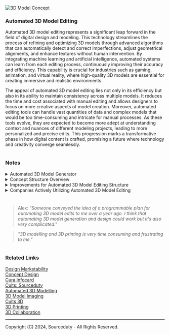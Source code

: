 ![3D Model Concept](https://github.com/sourceduty/Automated_3D_Modelling/assets/123030236/e9a5c56c-ec3d-402a-a7ab-f11070402cf2)

### Automated 3D Model Editing

Automated 3D model editing represents a significant leap forward in the field of digital design and modeling. This technology streamlines the process of refining and optimizing 3D models through advanced algorithms that can automatically detect and correct imperfections, adjust geometrical alignments, and enhance textures without human intervention. By integrating machine learning and artificial intelligence, automated systems can learn from each editing process, continuously improving their accuracy and efficiency. This capability is crucial for industries such as gaming, animation, and virtual reality, where high-quality 3D models are essential for creating immersive and realistic environments.

The appeal of automated 3D model editing lies not only in its efficiency but also in its ability to maintain consistency across multiple models. It reduces the time and cost associated with manual editing and allows designers to focus on more creative aspects of model creation. Moreover, automated editing tools can handle vast quantities of data and complex models that would be too time-consuming and intricate for manual processes. As these tools evolve, they are expected to become more adept at understanding context and nuances of different modeling projects, leading to more personalized and precise edits. This progression marks a transformative phase in how digital content is crafted, promising a future where technology and creativity converge seamlessly.

#
### Notes

<details><summary>Automated 3D Model Generator</summary>
<br>

![Automated 3D Printing](https://github.com/sourceduty/Automated_3D_Modelling/assets/123030236/4b11682c-be40-474e-ba36-6162456a4d0e)

An automated 3D model generator is a sophisticated tool designed to create three-dimensional digital models with minimal human oversight. These models find utility across several sectors including video games, virtual reality, industrial design, and 3D printing. Users specify key attributes such as size, texture, and color, which the system uses to automatically generate the model using algorithms. Advanced versions employ artificial intelligence and machine learning to enhance model quality and automate complex design choices, learning from existing designs to innovate new ones.

This technology greatly benefits areas like gaming, where it can automate the creation of intricate 3D environments and characters, and healthcare, where it is used for designing anatomical models and custom prosthetics. In architecture and engineering, it facilitates rapid prototyping, and in fashion, it assists in designing virtual try-ons. The main advantages of automated 3D model generators include increased efficiency, scalability, and making 3D modeling accessible to non-experts.

However, the technology does face challenges, including quality control, as automated models often require significant refinement, and the inability to fully capture detailed or organic forms without human input. Moreover, ethical and intellectual property concerns arise as AI systems may generate new designs by deriving from existing works. Despite these challenges, the future of automated 3D model generators looks promising with potential improvements in AI capabilities and computational power, possibly allowing these systems to take on tasks currently deemed too complex for automation.

<br>
</details>

<details><summary>Concept Structure Overview</summary>
<br>

##### 1. Insert and Automatically Edit Any 3D Model

   1.A. Compare Any Unedited 3D Model to Standard Edit
   
   - This step involves comparing a newly inserted, unedited 3D model against a predefined "standard edit" template. 
     The goal is to identify deviations between the raw model and a baseline edit level, which could highlight immediate 
     areas for basic improvements or adjustments.

   1.B. Compare Any Edited 3D Model to Standard Edit
   
   - After initial edits have been applied, this step re-evaluates the 3D model by comparing it against the same standard 
     edit template. This comparison aims to ensure that the initial edits have brought the model closer to the desired 
     baseline, assessing the effectiveness of the first round of edits.

   1.C. Compare Any Edited 3D Model to Another Edited Object
   
   - This provides a peer-to-peer comparison, allowing for a detailed analysis of how different editing approaches or 
     techniques might affect similar models. Such comparisons can help in refining editing techniques and understanding 
     variant impacts on similar types of models.

   1.D. Adjust the Standard Edit for Each Edited 3D Model That's Output
   
   - Based on the outcomes from previous comparisons, this step allows for the dynamic adjustment of the standard edit 
     template. This ensures that the standard continually evolves and adapts, improving the editing process for future 
     models based on learned insights.

##### 2. Automatically Generate 3D Model Edits

   2.A. Prepare and Advance Autogenerated 3D Model Edits
   
   - This phase involves the preparation and enhancement of automatic editing algorithms. It includes refining AI models 
     or editing scripts to better handle the intricacies of 3D model editing, potentially incorporating machine learning 
     techniques for continuous improvement.

   2.B. Calculate the Total Possible Edits per 3D Model
   
   - By calculating the range of possible edits for each model, this step aims to map out the editing landscape, 
     establishing a clear picture of what modifications are feasible. This can help in prioritizing edits based on their 
     potential impact and feasibility.

   2.C. Edit All 3D Models That Have Enough Possible Edits
   
   - Finally, applying the edits calculated in the previous step to all suitable 3D models ensures that each model is 
     optimized to its fullest potential. This step filters and selects models based on their capacity for meaningful 
     modifications.

#
### Evaluation of the System's Feasibility

- Complexity in Implementation: The system requires advanced algorithms capable of understanding and processing 3D models 
  in a context-aware manner. This involves significant complexity, particularly in developing and maintaining accurate 
  comparison metrics and edit standards.

- Resource Intensity: The processes involved, especially in model comparison and continuous adjustment of standards, are 
  likely to be computationally intensive, requiring robust hardware and potentially leading to high operational costs.

- Adaptability and Learning: The idea of continuously adapting editing standards based on previous outputs is innovative 
  but challenging. It requires an effective feedback loop and sophisticated machine learning capabilities to be practical.

- Scalability Concerns: While the system aims to handle multiple models through automated processes, scaling this to handle 
  a vast number of diverse models could introduce challenges, particularly in maintaining consistency and quality of edits.

### Standard Edit Template

The predefined "standard edit" template stands as the cornerstone of efficient 3D model editing processes. Serving as a reference point imbued with industry best practices and aesthetic ideals, this template offers a consistent baseline against which both unedited and edited models are meticulously compared. In the initial stages, unedited models are scrutinized against this template to pinpoint areas of improvement, guiding the subsequent editing process. This systematic approach ensures that even the most rudimentary models undergo a thorough evaluation, setting the stage for enhancements that align with established standards of quality and precision.

Moreover, the iterative nature of the "standard edit" template facilitates continuous refinement and evolution. Through ongoing assessments and comparisons, the template adapts dynamically to the evolving landscape of 3D modeling, incorporating insights gleaned from previous editing endeavors. This adaptive quality ensures that the template remains relevant and responsive, capable of accommodating emerging trends and innovative techniques. Ultimately, the "standard edit" template not only streamlines the editing workflow but also fosters a culture of excellence, driving the pursuit of mastery and perfection in the realm of 3D modeling.

<br>
</details>

<details><summary>Improvements for Automated 3D Model Editing Structure</summary>
<br>

1. Integration of Feedback Loops:
   
   - Include feedback mechanisms after each major editing step to provide continuous learning opportunities and refine algorithms based on effectiveness of previous edits.

3. Enhanced Granularity in Comparisons:
   
   - Break down the comparison steps into more detailed sub-steps focusing on specific attributes like texture, shape, and structural integrity to achieve more precise editing and improve model quality.

5. Parallel Processing Capabilities:
   
   - Design the system to leverage parallel processing to enhance speed and efficiency, particularly beneficial for processing multiple comparisons and edits across numerous models.

7. User Interface for Manual Overrides:
   
   - Implement an intuitive user interface that allows for manual interventions or overrides where automated edits do not meet specific creative or technical requirements.

9. Scalability and Modular Design:
    
   - Adopt a modular design where different system components like comparison engines, edit generators, and feedback loops can be independently upgraded or scaled to enhance adaptability and maintenance ease.

11. Incorporation of Advanced Machine Learning Techniques:
    
   - Utilize cutting-edge machine learning models, such as generative adversarial networks (GANs) or reinforcement learning, to enhance capabilities for automatically generating and refining edits based on real-time data and past outcomes.

These improvements aim to enhance the system's efficiency, adaptability, and effectiveness, ensuring it remains a powerful and user-friendly tool in the evolving field of 3D model editing.

<br>
</details>

<details><summary>Companies Actively Utilizing Automated 3D Model Editing</summary>
<br>

1. Autodesk: Autodesk, a leader in 3D design, engineering, and entertainment software, offers various products with automated 3D model editing capabilities. For instance, Autodesk Fusion 360 provides tools for generative design, topology optimization, and simulation-driven design.

2. Adobe: Adobe's Substance suite of tools includes Substance Designer, which utilizes procedural generation techniques for creating textures and materials automatically, streamlining the process of texture mapping and material creation.

3. Unity Technologies: Unity Technologies, known for its game development platform Unity, offers tools and services that incorporate automated 3D model editing features. For example, Unity's ProBuilder allows for rapid prototyping and level design directly within the Unity Editor.

4. Siemens PLM Software: Siemens PLM Software provides solutions like NX for product design and manufacturing, which include advanced capabilities for automated 3D modeling, simulation, and optimization, helping companies in industries such as automotive, aerospace, and manufacturing.

5. Dassault Systèmes: Dassault Systèmes offers solutions like CATIA and SOLIDWORKS that include automated 3D modeling features for design, simulation, and manufacturing. These tools enable companies to optimize product development processes and enhance collaboration among teams.

6. Pixologic: Pixologic's ZBrush is widely used in the entertainment industry for digital sculpting and 3D modeling. While ZBrush is known for its artist-friendly interface, it also incorporates automated features like DynaMesh and ZRemesher for mesh generation and optimization.

7. Foundry: Foundry develops software like Modo and Mari, which are used in industries such as film, television, and gaming for 3D modeling, texturing, and rendering. These tools include automated features for tasks like UV unwrapping and texture painting.

8. Materialise: Materialise offers software solutions for 3D printing, medical imaging, and additive manufacturing. Their software includes automated tools for tasks such as mesh repair, support generation, and build optimization, ensuring successful 3D printing outcomes.

<br>
</details>

#
> Alex: *"Someone conveyed the idea of a programmable plan for automating 3D model edits to me over a year ago. I think that automating 3D model generation and design could work but it's also very complicated."*

> *"3D modelling and 3D printing is very time consuming and frustrating to me."*
#

### Related Links

[Design Marketability](https://chat.openai.com/g/g-CBEjzqq1V-design-marketability)
<br>
[Concept Design](https://github.com/sourceduty/Concept_Design)
<br>
[Cura Infocard](https://github.com/sourceduty/Cura_Infocard)
<br>
[Cults: Sourceduty](https://cults3d.com/en/users/sourceduty)
<br>
[Automated 3D Modelling](https://github.com/sourceduty/Automated_3D_Modelling)
<br>
[3D Model Imaging](https://github.com/sourceduty/3D_Model_Imaging)
<br>
[Cults 3D](https://github.com/sourceduty/Cults_3D)
<br>
[3D Printing](https://github.com/sourceduty/3D_Printing)
<br>
[3D Collaboration](https://github.com/sourceduty/3D_Collaboration)

***
Copyright (C) 2024, Sourceduty - All Rights Reserved.
